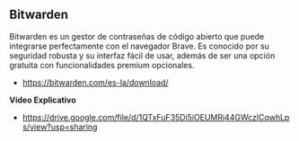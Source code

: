 
## Bitwarden

Bitwarden es un gestor de contraseñas de código abierto que puede integrarse perfectamente con el navegador Brave. Es conocido por su seguridad robusta y su interfaz fácil de usar, además de ser una opción gratuita con funcionalidades premium opcionales.

- https://bitwarden.com/es-la/download/

**Vídeo Explicativo**
- https://drive.google.com/file/d/1QTxFuF35Di5iOEUMRj44GWczlCqwhLps/view?usp=sharing
